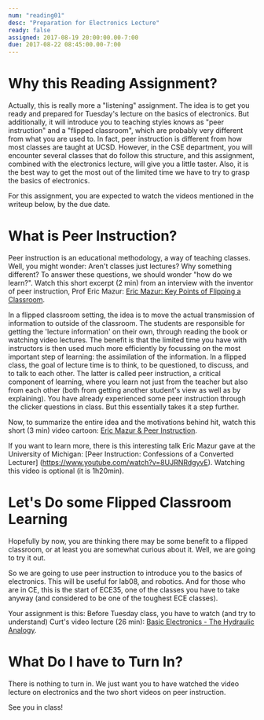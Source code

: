```yaml
---
num: "reading01"
desc: "Preparation for Electronics Lecture"
ready: false
assigned: 2017-08-19 20:00:00.00-7:00
due: 2017-08-22 08:45:00.00-7:00
---
```


# Why this Reading Assignment?

Actually, this is really more a "listening" assignment. The idea is to get you ready and prepared for Tuesday's lecture on the basics of electronics. But additionally, it will introduce you to teaching styles knows as "peer instruction" and a "flipped classroom", which are probably very different from what you are used to. In fact, peer instruction is different from how most classes are taught at UCSD. However, in the CSE department, you will encounter several classes that do follow this structure, and this assignment, combined with the electronics lecture, will give you a little taster. Also, it is the best way to get the most out of the limited time we have to try to grasp the basics of electronics.

For this assignment, you are expected to watch the videos mentioned in the writeup below, by the due date.


# What is Peer Instruction?
Peer instruction is an educational methodology, a way of teaching classes. Well, you might wonder: Aren't classes just lectures? Why something different? To answer these questions, we should wonder "how do we learn?". Watch this short excerpt (2 min) from an interview with the inventor of peer instruction, Prof Eric Mazur: [Eric Mazur: Key Points of Flipping a Classroom](https://youtu.be/JAdpHs-Dt64).

In a flipped classroom setting, the idea is to move the actual transmission of information to outside of the classroom. The students are responsible for getting the 'lecture information' on their own, through reading the book or watching video lectures. The benefit is that the limited time you have with instructors is then used much more efficiently by focussing on the most important step of learning: the assimilation of the information. In a flipped class, the goal of lecture time is to think, to be questioned, to discuss, and to talk to each other. The latter is called peer instruction, a critical component of learning, where you learn not just from the teacher but also from each other (both from getting another student's view as well as by explaining). You have already experienced some peer instruction through the clicker questions in class. But this essentially takes it a step further.

Now, to summarize the entire idea and the motivations behind hit, watch this short (3 min) video cartoon: [Eric Mazur & Peer Instruction](https://www.youtube.com/watch?v=JPnijSecLK0).

If you want to learn more, there is this interesting talk Eric Mazur gave at the University of Michigan: [Peer Instruction: Confessions of a Converted Lecturer] (https://www.youtube.com/watch?v=8UJRNRdgyvE). Watching this video is optional (it is 1h20min).



# Let's Do some Flipped Classroom Learning

Hopefully by now, you are thinking there may be some benefit to a flipped classroom, or at least you are somewhat curious about it. Well, we are going to try it out.

So we are going to use peer instruction to introduce you to the basics of electronics. This will be useful for lab08, and robotics. And for those who are in CE, this is the start of ECE35, one of the classes you have to take anyway (and considered to be one of the toughest ECE classes).

Your assignment is this: Before Tuesday class, you have to watch (and try to understand) Curt's video lecture (26 min): [Basic Electronics - The Hydraulic Analogy](https://youtu.be/7CNZfMI_njg).





# What Do I have to Turn In?
There is nothing to turn in. We just want you to have watched the video lecture on electronics and the two short videos on peer instruction.

See you in class!





